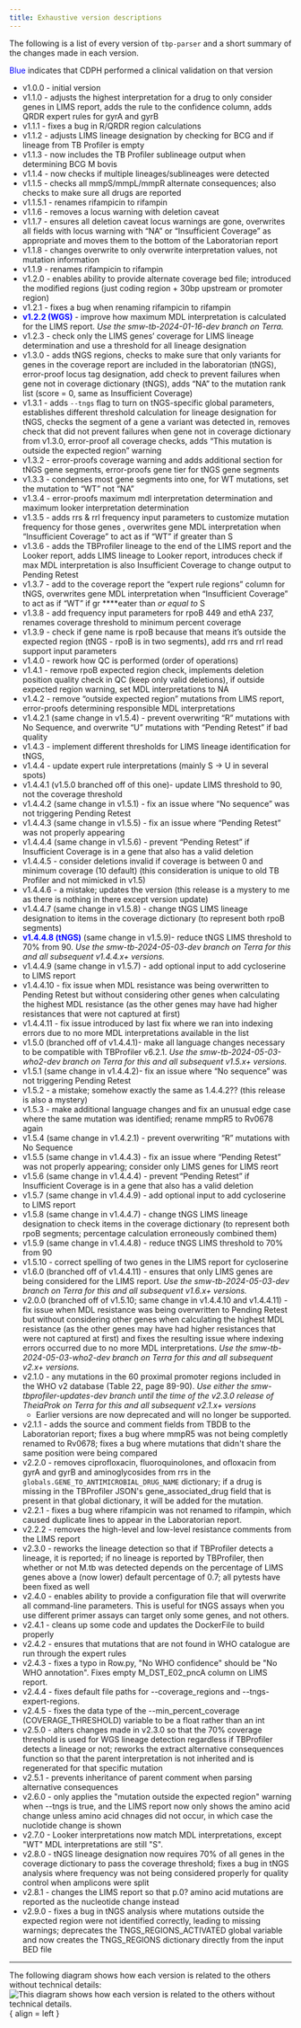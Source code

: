 ```yaml
---
title: Exhaustive version descriptions
---
```


The following is a list of every version of `tbp-parser` and a short summary of the changes made in each version.

<span style="color:blue">Blue</span> indicates that CDPH performed a clinical validation on that version

- v1.0.0 - initial version
- v1.1.0 - adjusts the highest interpretation for a drug to only consider genes in LIMS report, adds the rule to the confidence column, adds QRDR expert rules for gyrA and gyrB
- v1.1.1 - fixes a bug in R/QRDR region calculations
- v1.1.2 - adjusts LIMS lineage designation by checking for BCG and if lineage from TB Profiler is empty
- v1.1.3 - now includes the TB Profiler sublineage output when determining BCG M bovis
- v1.1.4 - now checks if multiple lineages/sublineages were detected
- v1.1.5 - checks all mmpS/mmpL/mmpR alternate consequences; also checks to make sure all drugs are reported
- v1.1.5.1 - renames rifampicin to rifampin
- v1.1.6 - removes a locus warning with deletion caveat
- v1.1.7 - ensures all deletion caveat locus warnings are gone, overwrites all fields with locus warning with “NA” or “Insufficient Coverage” as appropriate and moves them to the bottom of the Laboratorian report
- v1.1.8 - changes overwrite to only overwrite interpretation values, not mutation information
- v1.1.9 - renames rifampicin to rifampin
- v1.2.0 - enables ability to provide alternate coverage bed file; introduced the modified regions (just coding region + 30bp upstream or promoter region)
- v1.2.1 - fixes a bug when renaming rifampicin to rifampin
- <span style="color:blue">**v1.2.2 (WGS)**</span> - improve how maximum MDL interpretation is calculated for the LIMS report. *Use the smw-tb-2024-01-16-dev branch on Terra.*
- v1.2.3 - check only the LIMS genes’ coverage for LIMS lineage determination and use a threshold for all lineage designation
- v1.3.0 - adds tNGS regions, checks to make sure that only variants for genes in the coverage report are included in the laboratorian (tNGS), error-proof locus tag designation, add check to prevent failures when gene not in coverage dictionary (tNGS), adds “NA” to the mutation rank list (score = 0, same as Insufficient Coverage)
- v1.3.1 - adds `--tngs` flag to turn on tNGS-specific global parameters, establishes different threshold calculation for lineage designation for tNGS, checks the segment of a gene a variant was detected in, removes check that did not prevent failures when gene not in coverage dictionary from v1.3.0, error-proof all coverage checks, adds “This mutation is outside the expected region” warning
- v1.3.2 - error-proofs coverage warning and adds additional section for tNGS gene segments, error-proofs gene tier for tNGS gene segments
- v1.3.3 - condenses most gene segments into one, for WT mutations, set the mutation to “WT” not “NA”
- v1.3.4 - error-proofs maximum mdl interpretation determination and maximum looker interpretation determination
- v1.3.5 - adds rrs & rrl frequency input parameters to customize mutation frequency for those genes , overwrites gene MDL interpretation when “Insufficient Coverage” to act as if “WT” if greater than S
- v1.3.6 - adds the TBProfiler lineage to the end of the LIMS report and the Looker report, adds LIMS lineage to Looker report, introduces check if max MDL interpretation is also Insufficient Coverage to change output to Pending Retest
- v1.3.7 - add to the coverage report the “expert rule regions” column for tNGS, overwrites gene MDL interpretation when “Insufficient Coverage” to act as if “WT” if gr ****eater than *or equal to* S
- v1.3.8 - add frequency input parameters for rpoB 449 and ethA 237, renames coverage threshold to minimum percent coverage
- v1.3.9 - check if gene name is rpoB because that means it’s outside the expected region (tNGS - rpoB is in two segments), add rrs and rrl read support input parameters
- v1.4.0 - rework how QC is performed (order of operations)
- v1.4.1 - remove rpoB expected region check, implements deletion position quality check in QC (keep only valid deletions), if outside expected region warning, set MDL interpretations to NA
- v1.4.2 - remove “outside expected region” mutations from LIMS report, error-proofs determining responsible MDL interpretations
- v1.4.2.1 (same change in v1.5.4) - prevent overwriting “R” mutations with No Sequence, and overwrite “U” mutations with “Pending Retest” if bad quality
- v1.4.3 - implement different thresholds for LIMS lineage identification for tNGS,
- v1.4.4 - update expert rule interpretations (mainly S → U in several spots)
- v1.4.4.1 (v1.5.0 branched off of this one)- update LIMS threshold to 90, not the coverage threshold
- v1.4.4.2 (same change in v1.5.1) - fix an issue where “No sequence” was not triggering Pending Retest
- v1.4.4.3 (same change in v1.5.5) - fix an issue where “Pending Retest” was not properly appearing
- v1.4.4.4 (same change in v1.5.6) - prevent “Pending Retest” if Insufficient Coverage is in a gene that also has a valid deletion
- v1.4.4.5 - consider deletions invalid if coverage is between 0 and minimum coverage (10 default) (this consideration is unique to old TB Profiler and not mimicked in v1.5)
- v1.4.4.6 - a mistake; updates the version (this release is a mystery to me as there is nothing in there except version update)
- v1.4.4.7 (same change in v1.5.8) - change tNGS LIMS lineage designation to items in the coverage dictionary (to represent both rpoB segments)
- <span style="color:blue">**v1.4.4.8 (tNGS)**</span> (same change in v1.5.9)- reduce tNGS LIMS threshold to 70% from 90. *Use the smw-tb-2024-05-03-dev branch on Terra for this and all subsequent v1.4.4.x+ versions.*
- v1.4.4.9 (same change in v1.5.7) - add optional input to add cycloserine to LIMS report
- v1.4.4.10 - fix issue when MDL resistance was being overwritten to Pending Retest but without considering other genes when calculating the highest MDL resistance (as the other genes may have had higher resistances that were not captured at first)
- v1.4.4.11 - fix issue introduced by last fix where we ran into indexing errors due to no more MDL interpretations available in the list
- v1.5.0 (branched off of v1.4.4.1)- make all language changes necessary to be compatible with TBProfiler v6.2.1. *Use the smw-tb-2024-05-03-who2-dev branch on Terra for this and all subsequent v1.5.x+ versions.*
- v1.5.1  (same change in v1.4.4.2)- fix an issue where “No sequence” was not triggering Pending Retest
- v1.5.2 - a mistake; somehow exactly the same as 1.4.4.2?? (this release is also a mystery)
- v1.5.3 - make additional language changes and fix an unusual edge case where the same mutation was identified; rename mmpR5 to Rv0678 again
- v1.5.4 (same change in v1.4.2.1) - prevent overwriting “R” mutations with No Sequence
- v1.5.5 (same change in v1.4.4.3) - fix an issue where “Pending Retest” was not properly appearing; consider only LIMS genes for LIMS reort
- v1.5.6 (same change in v1.4.4.4) - prevent “Pending Retest” if Insufficient Coverage is in a gene that also has a valid deletion
- v1.5.7 (same change in v1.4.4.9) - add optional input to add cycloserine to LIMS report
- v1.5.8 (same change in v1.4.4.7) - change tNGS LIMS lineage designation to check items in the coverage dictionary (to represent both rpoB segments; percentage calculation erroneously combined them)
- v1.5.9 (same change in v1.4.4.8) - reduce tNGS LIMS threshold to 70% from 90
- v1.5.10 - correct spelling of two genes in the LIMS report for cycloserine
- v1.6.0 (branched off of v1.4.4.11) - ensures that only LIMS genes are being considered for the LIMS report. *Use the smw-tb-2024-05-03-dev branch on Terra for this and all subsequent v1.6.x+ versions.*
- v2.0.0 (branched off of v1.5.10; same change in v1.4.4.10 and v1.4.4.11) - fix issue when MDL resistance was being overwritten to Pending Retest but without considering other genes when calculating the highest MDL resistance (as the other genes may have had higher resistances that were not captured at first) and fixes the resulting issue where indexing errors occurred due to no more MDL interpretations. *Use the smw-tb-2024-05-03-who2-dev branch on Terra for this and all subsequent v2.x+ versions.*
- v2.1.0 - any mutations in the 60 proximal promoter regions included in the WHO v2 database (Table 22, page 89-90). *Use either the smw-tbprofiler-updates-dev branch until the time of the v2.3.0 release of TheiaProk on Terra for this and all subsequent v2.1.x+ versions*
    - Earlier versions are now deprecated and will no longer be supported.
- v2.1.1 - adds the source and comment fields from TBDB to the Laboratorian report; fixes a bug where mmpR5 was not being completly renamed to Rv0678; fixes a bug where mutations that didn't share the same position were being compared
- v2.2.0 - removes ciprofloxacin, fluoroquinolones, and ofloxacin from gyrA and gyrB and aminoglycosides from rrs in the `globals.GENE_TO_ANTIMICROBIAL_DRUG_NAME` dictionary; if a drug is missing in the TBProfiler JSON's gene_associated_drug field that is present in that global dictionary, it will be added for the mutation.
- v2.2.1 - fixes a bug where rifampicin was not renamed to rifampin, which caused duplicate lines to appear in the Laboratorian report.
- v2.2.2 - removes the high-level and low-level resistance comments from the LIMS report
- v2.3.0 - reworks the lineage detection so that if TBProfiler detects a lineage, it is reported; if no lineage is reported by TBProfiler, then whether or not M.tb was detected depends on the percentage of LIMS genes above a (now lower) default percentage of 0.7; all pytests have been fixed as well
- v2.4.0 - enables ability to provide a configuration file that will overwrite all command-line parameters. This is useful for tNGS assays when you use different primer assays can target only some genes, and not others.
- v2.4.1 - cleans up some code and updates the DockerFile to build properly
- v2.4.2 - ensures that mutations that are not found in WHO catalogue are run through the expert rules
- v2.4.3 - fixes a typo in Row.py, "No WHO confidence" should be "No WHO annotation". Fixes empty M_DST_E02_pncA column on LIMS report.
- v2.4.4 - fixes default file paths for --coverage_regions and --tngs-expert-regions.
- v2.4.5 - fixes the data type of the --min_percent_coverage (COVERAGE_THRESHOLD) variable to be a float rather than an int
- v2.5.0 - alters changes made in v2.3.0 so that the 70% coverage threshold is used for WGS lineage detection regardless if TBProfiler detects a lineage or not; reworks the extract alternative consequences function so that the parent interpretation is not inherited and is regenerated for that specific mutation
- v2.5.1 - prevents inheritance of parent comment when parsing alternative consequences
- v2.6.0 - only applies the "mutation outside the expected region" warning when --tngs is true, and the LIMS report now only shows the amino acid change unless amino acid chnages did not occur, in which case the nuclotide change is shown
- v2.7.0 - Looker interpretations now match MDL interpretations, except "WT" MDL interpretations are still "S".
- v2.8.0 - tNGS lineage designation now requires 70% of all genes in the coverage dictionary to pass the coverage threshold; fixes a bug in tNGS analysis where frequency was not being considered properly for quality control when amplicons were split
- v2.8.1 - changes the LIMS report so that p.0? amino acid mutations are reported as the nucleotide change instead
- v2.9.0 - fixes a bug in tNGS analysis where mutations outside the expected region were not identified correctly, leading to missing warnings; deprecates the TNGS_REGIONS_ACTIVATED global variable and now creates the TNGS_REGIONS dictionary directly from the input BED file

---

The following diagram shows how each version is related to the others without technical details:
![This diagram shows how each version is related to the others without technical details.](../assets/tbp-parser_versioning.png){ align = left }
